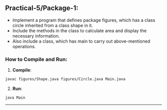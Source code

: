 ## Practical-5/Package-1: 

- Implement a program that defines package figures, which has a class circle inherited from a class shape in it.
- Include the methods in the class to calculate area and display the necessary information. 
- Also include a class, which has main to carry out above-mentioned operations.

### How to Compile and Run:

1. **Compile**:
```bash
javac figures/Shape.java figures/Circle.java Main.java
```

2. **Run**:
```bash
java Main
```

---